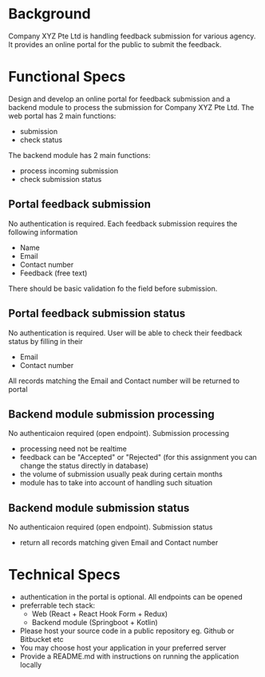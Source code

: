 # Background
Company XYZ Pte Ltd is handling feedback submission for various agency. It provides an online portal for the public to submit the feedback.

# Functional Specs
Design and develop an online portal for feedback submission and a backend module to process the submission for Company XYZ Pte Ltd.
The web portal has 2 main functions:
- submission
- check status

The backend module has 2 main functions:
- process incoming submission
- check submission status


## Portal feedback submission
No authentication is required.
Each feedback submission requires the following information
- Name
- Email
- Contact number
- Feedback (free text)

There should be basic validation fo the field before submission.

## Portal feedback submission status
No authentication is required.
User will be able to check their feedback status by filling in their
- Email
- Contact number

All records matching the Email and Contact number will be returned to portal

## Backend module submission processing
No authenticaion required (open endpoint).
Submission processing
- processing need not be realtime
- feedback can be "Accepted" or "Rejected" (for this assignment you can change the status directly in database)
- the volume of submission usually peak during certain months
- module has to take into account of handling such situation

## Backend module submission status
No authenticaion required (open endpoint).
Submission status
- return all records matching given Email and Contact number

# Technical Specs
- authentication in the portal is optional. All endpoints can be opened
- preferrable tech stack:
    - Web (React + React Hook Form + Redux)
    - Backend module (Springboot + Kotlin)
- Please host your source code in a public repository eg. Github or Bitbucket etc
- You may choose host your application in your preferred server
- Provide a README.md with instructions on running the application locally
